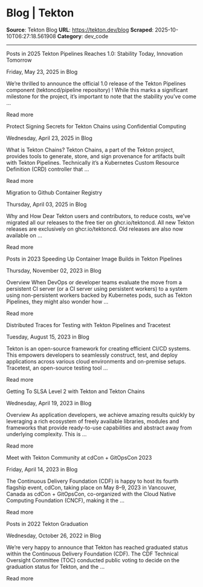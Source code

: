 # Blog | Tekton

**Source**: Tekton Blog
**URL**: https://tekton.dev/blog
**Scraped**: 2025-10-10T06:27:18.561908
**Category**: dev_code

---

Posts in 2025
Tekton Pipelines Reaches 1.0: Stability Today, Innovation Tomorrow

Friday, May 23, 2025 in Blog

We’re thrilled to announce the official 1.0 release of the Tekton Pipelines component (tektoncd/pipeline repository) ! While this marks a significant milestone for the project, it’s important to note that the stability you’ve come …

Read more

Protect Signing Secrets for Tekton Chains using Confidential Computing

Wednesday, April 23, 2025 in Blog

What is Tekton Chains? Tekton Chains, a part of the Tekton project, provides tools to generate, store, and sign provenance for artifacts built with Tekton Pipelines. Technically it’s a Kubernetes Custom Resource Definition (CRD) controller that …

Read more

Migration to Github Container Registry

Thursday, April 03, 2025 in Blog

Why and How Dear Tekton users and contributors, to reduce costs, we’ve migrated all our releases to the free tier on ghcr.io/tektoncd. All new Tekton releases are exclusively on ghcr.io/tektoncd. Old releases are also now available on …

Read more

Posts in 2023
Speeding Up Container Image Builds in Tekton Pipelines

Thursday, November 02, 2023 in Blog

Overview When DevOps or developer teams evaluate the move from a persistent CI server (or a CI server using persistent workers) to a system using non-persistent workers backed by Kubernetes pods, such as Tekton Pipelines, they might also wonder how …

Read more

Distributed Traces for Testing with Tekton Pipelines and Tracetest

Tuesday, August 15, 2023 in Blog

Tekton is an open-source framework for creating efficient CI/CD systems. This empowers developers to seamlessly construct, test, and deploy applications across various cloud environments and on-premise setups. Tracetest, an open-source testing tool …

Read more

Getting To SLSA Level 2 with Tekton and Tekton Chains

Wednesday, April 19, 2023 in Blog

Overview As application developers, we achieve amazing results quickly by leveraging a rich ecosystem of freely available libraries, modules and frameworks that provide ready-to-use capabilities and abstract away from underlying complexity. This is …

Read more

Meet with Tekton Community at cdCon + GitOpsCon 2023

Friday, April 14, 2023 in Blog

The Continuous Delivery Foundation (CDF) is happy to host its fourth flagship event, cdCon, taking place on May 8–9, 2023 in Vancouver, Canada as cdCon + GitOpsCon, co-organized with the Cloud Native Computing Foundation (CNCF), making it the …

Read more

Posts in 2022
Tekton Graduation

Wednesday, October 26, 2022 in Blog

We’re very happy to announce that Tekton has reached graduated status within the Continuous Delivery Foundation (CDF). The CDF Technical Oversight Committee (TOC) conducted public voting to decide on the graduation status for Tekton, and the …

Read more
